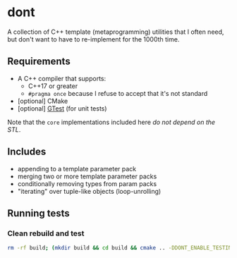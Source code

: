 # dont

A collection of C++ template (metaprogramming) utilities that I often need, but don't want to have to re-implement for the 1000th time.

## Requirements

- A C++ compiler that supports:
    + C++17 or greater
    + `#pragma once` because I refuse to accept that it's not standard
- [optional] CMake
- [optional] [GTest](https://github.com/google/googletest) (for unit tests)

Note that the `core` implementations included here *do not depend on the STL*.

## Includes

- appending to a template parameter pack
- merging two or more template parameter packs
- conditionally removing types from param packs
- "iterating" over tuple-like objects (loop-unrolling)

## Running tests

### Clean rebuild and test

```bash
rm -rf build; (mkdir build && cd build && cmake .. -DDONT_ENABLE_TESTING:bool=on && make && ctest -V)
```
